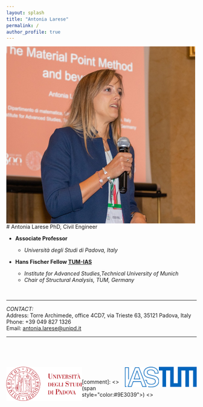 ```yaml
---
layout: splash
title: "Antonia Larese"
permalink: /
author_profile: true
---
```



<img src="/images/larese_2022.jpg" width="500" style="float:left; padding-right:10px">
# Antonia Larese  
PhD, Civil Engineer 



- **Associate Professor** 
  -   *Università degli Studi di Padova, Italy*

- **Hans Fischer Fellow [TUM-IAS](https://www.ias.tum.de/ias/larese-antonia/)** 
  -    *Institute for Advanced Studies,Technical University of Munich*
  -    *Chair of Structural Analysis, TUM, Germany* 

&nbsp;  


---
*CONTACT:*  
Address:    Torre Archimede, office 4CD7, via Trieste 63, 35121 Padova, Italy  
Phone:      +39 049 827 1326  
Email:      [antonia.larese@unipd.it](antonia.larese@unipd.it)

---

&nbsp;  
&nbsp;  
&nbsp;  

<img src="/images/logos/unipd_logo.png" width="200" style="float:left">  &nbsp;&nbsp;&nbsp; <img src="images/logos/2015_Logo_TUM_RGB.jpg" width="100" style="float:right">   <img src="images/logos/IRC_IAS_RGB_blau.jpg" width="90" style="float:right">  

[comment]: <> (span style="color:#9E3039"></style>) <>
